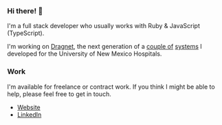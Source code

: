 ### Hi there! 👋

I'm a full stack developer who usually works with Ruby & JavaScript (TypeScript).

I'm working on [Dragnet](https://github.com/delonnewman/dragnet), the next generation of a [couple of](https://delonnewman.name/projects/processlog) [systems](https://delonnewman.name/projects/surveyor/) I developed for the University of New Mexico Hospitals.

### Work

I'm available for freelance or contract work. If you think I might be able to
help, please feel free to get in touch.

- [Website](https://delonnewman.name)
- [LinkedIn](https://linkedin.com/in/delonnewman)
